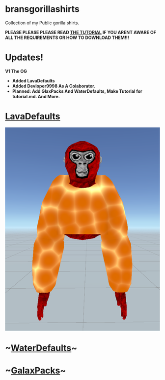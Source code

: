 # bransgorillashirts
Collection of my Public gorilla shirts.

<b> PLEASE PLEASE PLEASE READ [THE TUTORIAL](tutorial.md) IF YOU ARENT AWARE OF ALL THE REQUIREMENTS OR HOW TO DOWNLOAD THEM!!!


# Updates!
V1 The OG
   - Added LavaDefaults
   - Added Devloper9998 As A Colaborator.
   - Planned: Add GlaxPacks And WaterDefaults, Make Tutorial for tutorial.md. And More.


# [LavaDefaults](lavadefaults.md)
 <img src="https://github.com/wspbran/bransgorillashirts/blob/main/lavafiles/photos/longsleeve.png" style="display: block; margin-left: auto; margin-right: auto; width=50%;">

# ~[WaterDefaults](waterdefaults.md)~

# ~[GalaxPacks](galaxpacks.md)~
